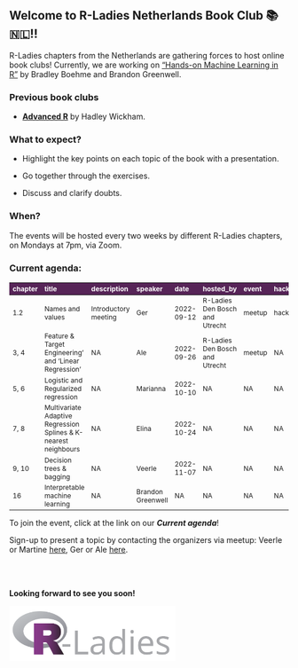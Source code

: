 
## Welcome to R-Ladies Netherlands Book Club 📚 🇳🇱!!

R-Ladies chapters from the Netherlands are gathering forces to host
online book clubs! Currently, we are working on [“Hands-on Machine
Learning in R”](https://bradleyboehmke.github.io/HOML/) by Bradley
Boehme and Brandon Greenwell.

### Previous book clubs

-   [**Advanced R**](https://adv-r.hadley.nz/) by Hadley Wickham.

### What to expect?

-   Highlight the key points on each topic of the book with a
    presentation.

-   Go together through the exercises.

-   Discuss and clarify doubts.

### When?

The events will be hosted every two weeks by different R-Ladies
chapters, on Mondays at 7pm, via Zoom.

### Current agenda:

<table class="table table-hover table-condensed table-responsive" style="font-size: 12px; width: auto !important; margin-left: auto; margin-right: auto;">
<thead>
<tr>
<th style="text-align:left;font-weight: bold;color: white !important;background-color: #562457 !important;">
chapter
</th>
<th style="text-align:left;font-weight: bold;color: white !important;background-color: #562457 !important;">
title
</th>
<th style="text-align:left;font-weight: bold;color: white !important;background-color: #562457 !important;">
description
</th>
<th style="text-align:left;font-weight: bold;color: white !important;background-color: #562457 !important;">
speaker
</th>
<th style="text-align:left;font-weight: bold;color: white !important;background-color: #562457 !important;">
date
</th>
<th style="text-align:left;font-weight: bold;color: white !important;background-color: #562457 !important;">
hosted_by
</th>
<th style="text-align:left;font-weight: bold;color: white !important;background-color: #562457 !important;">
event
</th>
<th style="text-align:left;font-weight: bold;color: white !important;background-color: #562457 !important;">
hackmd
</th>
</tr>
</thead>
<tbody>
<tr>
<td style="text-align:left;">
1.2
</td>
<td style="text-align:left;">
Names and values
</td>
<td style="text-align:left;">
Introductory meeting
</td>
<td style="text-align:left;">
Ger
</td>
<td style="text-align:left;">
2022-09-12
</td>
<td style="text-align:left;">
R-Ladies Den Bosch and Utrecht
</td>
<td style="text-align:left;">
meetup
</td>
<td style="text-align:left;">
hackmd
</td>
</tr>
<tr>
<td style="text-align:left;">
3, 4
</td>
<td style="text-align:left;">
Feature & Target Engineering’ and ‘Linear Regression’
</td>
<td style="text-align:left;">
NA
</td>
<td style="text-align:left;">
Ale
</td>
<td style="text-align:left;">
2022-09-26
</td>
<td style="text-align:left;">
R-Ladies Den Bosch and Utrecht
</td>
<td style="text-align:left;">
meetup
</td>
<td style="text-align:left;">
NA
</td>
</tr>
<tr>
<td style="text-align:left;">
5, 6
</td>
<td style="text-align:left;">
Logistic and Regularized regression
</td>
<td style="text-align:left;">
NA
</td>
<td style="text-align:left;">
Marianna
</td>
<td style="text-align:left;">
2022-10-10
</td>
<td style="text-align:left;">
NA
</td>
<td style="text-align:left;">
NA
</td>
<td style="text-align:left;">
NA
</td>
</tr>
<tr>
<td style="text-align:left;">
7, 8
</td>
<td style="text-align:left;">
Multivariate Adaptive Regression Splines & K-nearest neighbours
</td>
<td style="text-align:left;">
NA
</td>
<td style="text-align:left;">
Elina
</td>
<td style="text-align:left;">
2022-10-24
</td>
<td style="text-align:left;">
NA
</td>
<td style="text-align:left;">
NA
</td>
<td style="text-align:left;">
NA
</td>
</tr>
<tr>
<td style="text-align:left;">
9, 10
</td>
<td style="text-align:left;">
Decision trees & bagging
</td>
<td style="text-align:left;">
NA
</td>
<td style="text-align:left;">
Veerle
</td>
<td style="text-align:left;">
2022-11-07
</td>
<td style="text-align:left;">
NA
</td>
<td style="text-align:left;">
NA
</td>
<td style="text-align:left;">
NA
</td>
</tr>
<tr>
<td style="text-align:left;">
16
</td>
<td style="text-align:left;">
Interpretable machine learning
</td>
<td style="text-align:left;">
NA
</td>
<td style="text-align:left;">
Brandon Greenwell
</td>
<td style="text-align:left;">
NA
</td>
<td style="text-align:left;">
NA
</td>
<td style="text-align:left;">
NA
</td>
<td style="text-align:left;">
NA
</td>
</tr>
</tbody>
</table>

To join the event, click at the link on our ***Current agenda***!

Sign-up to present a topic by contacting the organizers via meetup:
Veerle or Martine
[here](https://www.meetup.com/rladies-den-bosch/members/?op=leaders),
Ger or Ale
[here](https://www.meetup.com/rladies-utrecht/members/?op=leaders).

<br><br>

**Looking forward to see you soon!**

<img src="R-LadiesGlobal_RBG_online_LogoWithText_Horizontal.png" width="300" height="100" />
